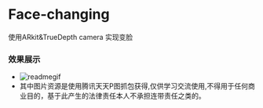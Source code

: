 # Face-changing
使用ARkit&amp;TrueDepth camera 实现变脸
### 效果展示
- ![readmegif](https://raw.githubusercontent.com/wzqwzq666/Face-changing/master/gif/facechang.gif)
- 其中图片资源是使用腾讯天天P图抓包获得,仅供学习交流使用,不得用于任何商业目的，基于此产生的法律责任本人不承担连带责任之类的。